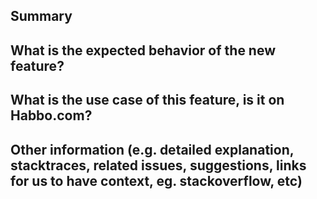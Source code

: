 <!--- Provide a general summary of the feature request in the Title above -->
<!-- You may remove sections that are not related --> 

## Summary
<!--- Summarize the feature that you want to add -->


## What is the expected behavior of the new feature?
<!--- Tell us how the feature should function -->

## What is the use case of this feature, is it on Habbo.com?
<!-- Explain how you plan on using the feature, whether it is on Habbo.com or has been in the past and if possible a reference such as screenshots of the feature -->

## Other information  (e.g. detailed explanation, stacktraces, related issues, suggestions, links for us to have context, eg. stackoverflow, etc)
<!-- Any other information that you believe will be useful with the implementation of the feature -->